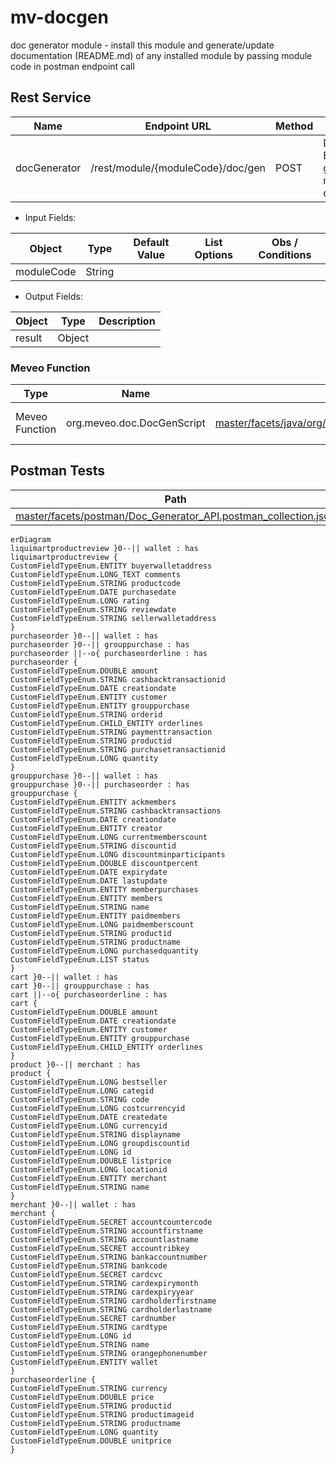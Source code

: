 mv-docgen
=========
doc generator module - install this module and generate/update documentation (README.md) of any installed module by passing module code in postman endpoint call

Rest Service
------------
| Name         | Endpoint URL                      | Method | Description                                               |
| ------------ | --------------------------------- | ------ | --------------------------------------------------------- |
| docGenerator | /rest/module/{moduleCode}/doc/gen | POST   | Doc Generator Endpoint - to generate module documentation |

* Input Fields:

| Object     | Type   | Default Value | List Options | Obs / Conditions |
| ---------- | ------ | ------------- | ------------ | ---------------- |
| moduleCode | String |               |              |                  |

* Output Fields:

| Object | Type   | Description |
| ------ | ------ | ----------- |
| result | Object |             |

### Meveo Function
| Type           | Name                       | Path                                                                                                                                                   | Description          |
| -------------- | -------------------------- | ------------------------------------------------------------------------------------------------------------------------------------------------------ | -------------------- |
| Meveo Function | org.meveo.doc.DocGenScript | [master/facets/java/org/meveo/doc/DocGenScript.java](https://github.com/telecelplay/mv-docgen/blob/master/facets/java/org/meveo/doc/DocGenScript.java) | Doc Generator Script |

Postman Tests 
--------------
| Path                                                                                                                                                                             |
| -------------------------------------------------------------------------------------------------------------------------------------------------------------------------------- |
| [master/facets/postman/Doc_Generator_API.postman_collection.json](https://github.com/telecelplay/mv-docgen/blob/master/facets/postman/Doc_Generator_API.postman_collection.json) |



```mermaid
erDiagram
liquimartproductreview }0--|| wallet : has
liquimartproductreview {
CustomFieldTypeEnum.ENTITY buyerwalletaddress
CustomFieldTypeEnum.LONG_TEXT comments
CustomFieldTypeEnum.STRING productcode
CustomFieldTypeEnum.DATE purchasedate
CustomFieldTypeEnum.LONG rating
CustomFieldTypeEnum.STRING reviewdate
CustomFieldTypeEnum.STRING sellerwalletaddress
}
purchaseorder }0--|| wallet : has
purchaseorder }0--|| grouppurchase : has
purchaseorder ||--o{ purchaseorderline : has
purchaseorder {
CustomFieldTypeEnum.DOUBLE amount
CustomFieldTypeEnum.STRING cashbacktransactionid
CustomFieldTypeEnum.DATE creationdate
CustomFieldTypeEnum.ENTITY customer
CustomFieldTypeEnum.ENTITY grouppurchase
CustomFieldTypeEnum.STRING orderid
CustomFieldTypeEnum.CHILD_ENTITY orderlines
CustomFieldTypeEnum.STRING paymenttransaction
CustomFieldTypeEnum.STRING productid
CustomFieldTypeEnum.STRING purchasetransactionid
CustomFieldTypeEnum.LONG quantity
}
grouppurchase }0--|| wallet : has
grouppurchase }0--|| purchaseorder : has
grouppurchase {
CustomFieldTypeEnum.ENTITY ackmembers
CustomFieldTypeEnum.STRING cashbacktransactions
CustomFieldTypeEnum.DATE creationdate
CustomFieldTypeEnum.ENTITY creator
CustomFieldTypeEnum.LONG currentmemberscount
CustomFieldTypeEnum.STRING discountid
CustomFieldTypeEnum.LONG discountminparticipants
CustomFieldTypeEnum.DOUBLE discountpercent
CustomFieldTypeEnum.DATE expirydate
CustomFieldTypeEnum.DATE lastupdate
CustomFieldTypeEnum.ENTITY memberpurchases
CustomFieldTypeEnum.ENTITY members
CustomFieldTypeEnum.STRING name
CustomFieldTypeEnum.ENTITY paidmembers
CustomFieldTypeEnum.LONG paidmemberscount
CustomFieldTypeEnum.STRING productid
CustomFieldTypeEnum.STRING productname
CustomFieldTypeEnum.LONG purchasedquantity
CustomFieldTypeEnum.LIST status
}
cart }0--|| wallet : has
cart }0--|| grouppurchase : has
cart ||--o{ purchaseorderline : has
cart {
CustomFieldTypeEnum.DOUBLE amount
CustomFieldTypeEnum.DATE creationdate
CustomFieldTypeEnum.ENTITY customer
CustomFieldTypeEnum.ENTITY grouppurchase
CustomFieldTypeEnum.CHILD_ENTITY orderlines
}
product }0--|| merchant : has
product {
CustomFieldTypeEnum.LONG bestseller
CustomFieldTypeEnum.LONG categid
CustomFieldTypeEnum.STRING code
CustomFieldTypeEnum.LONG costcurrencyid
CustomFieldTypeEnum.DATE createdate
CustomFieldTypeEnum.LONG currencyid
CustomFieldTypeEnum.STRING displayname
CustomFieldTypeEnum.LONG groupdiscountid
CustomFieldTypeEnum.LONG id
CustomFieldTypeEnum.DOUBLE listprice
CustomFieldTypeEnum.LONG locationid
CustomFieldTypeEnum.ENTITY merchant
CustomFieldTypeEnum.STRING name
}
merchant }0--|| wallet : has
merchant {
CustomFieldTypeEnum.SECRET accountcountercode
CustomFieldTypeEnum.STRING accountfirstname
CustomFieldTypeEnum.STRING accountlastname
CustomFieldTypeEnum.SECRET accountribkey
CustomFieldTypeEnum.STRING bankaccountnumber
CustomFieldTypeEnum.STRING bankcode
CustomFieldTypeEnum.SECRET cardcvc
CustomFieldTypeEnum.STRING cardexpirymonth
CustomFieldTypeEnum.STRING cardexpiryyear
CustomFieldTypeEnum.STRING cardholderfirstname
CustomFieldTypeEnum.STRING cardholderlastname
CustomFieldTypeEnum.SECRET cardnumber
CustomFieldTypeEnum.STRING cardtype
CustomFieldTypeEnum.LONG id
CustomFieldTypeEnum.STRING name
CustomFieldTypeEnum.STRING orangephonenumber
CustomFieldTypeEnum.ENTITY wallet
}
purchaseorderline {
CustomFieldTypeEnum.STRING currency
CustomFieldTypeEnum.DOUBLE price
CustomFieldTypeEnum.STRING productid
CustomFieldTypeEnum.STRING productimageid
CustomFieldTypeEnum.STRING productname
CustomFieldTypeEnum.LONG quantity
CustomFieldTypeEnum.DOUBLE unitprice
}
```
